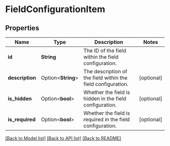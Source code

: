 # FieldConfigurationItem

## Properties

Name | Type | Description | Notes
------------ | ------------- | ------------- | -------------
**id** | **String** | The ID of the field within the field configuration. | 
**description** | Option<**String**> | The description of the field within the field configuration. | [optional]
**is_hidden** | Option<**bool**> | Whether the field is hidden in the field configuration. | [optional]
**is_required** | Option<**bool**> | Whether the field is required in the field configuration. | [optional]

[[Back to Model list]](../README.md#documentation-for-models) [[Back to API list]](../README.md#documentation-for-api-endpoints) [[Back to README]](../README.md)



